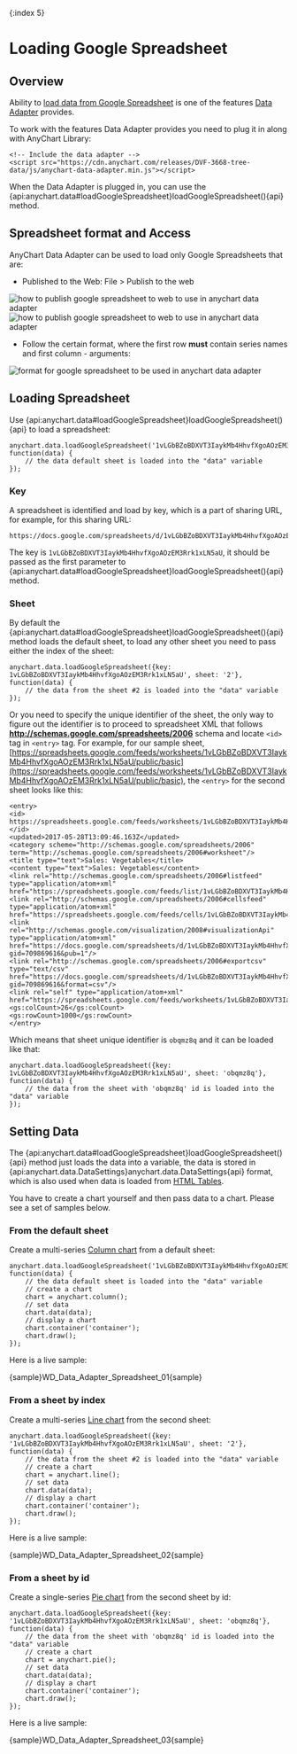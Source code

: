{:index 5}
# Loading Google Spreadsheet

## Overview

Ability to [load data from Google Spreadsheet](#loading_spreadsheet) is one of the features [Data Adapter](Overview) provides.

To work with the features Data Adapter provides you need to plug it in along with AnyChart Library:

```
<!-- Include the data adapter -->
<script src="https://cdn.anychart.com/releases/DVF-3668-tree-data/js/anychart-data-adapter.min.js"></script>
```

When the Data Adapter is plugged in, you can use the {api:anychart.data#loadGoogleSpreadsheet}loadGoogleSpreadsheet(){api} method.

## Spreadsheet format and Access

AnyChart Data Adapter can be used to load only Google Spreadsheets that are:

- Published to the Web: File > Publish to the web
<img alt="how to publish google spreadsheet to web to use in anychart data adapter" src="https://static.anychart.com/images/docs/data-adapter-google-spreadsheet-publish-1.png"/>
<img alt="how to publish google spreadsheet to web to use in anychart data adapter" src="https://static.anychart.com/images/docs/data-adapter-google-spreadsheet-publish-2.png"/>


- Follow the certain format, where the first row **must** contain series names and first column - arguments:
<img alt="format for google spreadsheet to be used in anychart data adapter" src="https://static.anychart.com/images/docs/data-adapter-google-spreadsheet-format.png"/>

## Loading Spreadsheet

Use {api:anychart.data#loadGoogleSpreadsheet}loadGoogleSpreadsheet(){api} to load a spreadsheet:

```
anychart.data.loadGoogleSpreadsheet('1vLGbBZoBDXVT3IaykMb4HhvfXgoAOzEM3Rrk1xLN5aU', function(data) {
	// the data default sheet is loaded into the "data" variable
});
```

### Key

A spreadsheet is identified and load by key, which is a part of sharing URL, for example, for this sharing URL:

```
https://docs.google.com/spreadsheets/d/1vLGbBZoBDXVT3IaykMb4HhvfXgoAOzEM3Rrk1xLN5aU/pubhtml
```

The key is `1vLGbBZoBDXVT3IaykMb4HhvfXgoAOzEM3Rrk1xLN5aU`, it should be passed as the first parameter to {api:anychart.data#loadGoogleSpreadsheet}loadGoogleSpreadsheet(){api} method.

### Sheet

By default the {api:anychart.data#loadGoogleSpreadsheet}loadGoogleSpreadsheet(){api} method loads the default sheet, to load any other sheet you need to pass either the index of the sheet:

```
anychart.data.loadGoogleSpreadsheet({key: 1vLGbBZoBDXVT3IaykMb4HhvfXgoAOzEM3Rrk1xLN5aU', sheet: '2'}, function(data) {
	// the data from the sheet #2 is loaded into the "data" variable
});
```

Or you need to specify the unique identifier of the sheet, the only way to figure out the identifier is to proceed to spreadsheet XML that follows **http://schemas.google.com/spreadsheets/2006** schema and locate `<id>` tag in `<entry>` tag. For example, for our sample sheet, [https://spreadsheets.google.com/feeds/worksheets/1vLGbBZoBDXVT3IaykMb4HhvfXgoAOzEM3Rrk1xLN5aU/public/basic](https://spreadsheets.google.com/feeds/worksheets/1vLGbBZoBDXVT3IaykMb4HhvfXgoAOzEM3Rrk1xLN5aU/public/basic), the `<entry>` for the second sheet looks like this:

```
<entry>
<id>
https://spreadsheets.google.com/feeds/worksheets/1vLGbBZoBDXVT3IaykMb4HhvfXgoAOzEM3Rrk1xLN5aU/public/basic/obqmz8q
</id>
<updated>2017-05-28T13:09:46.163Z</updated>
<category scheme="http://schemas.google.com/spreadsheets/2006" term="http://schemas.google.com/spreadsheets/2006#worksheet"/>
<title type="text">Sales: Vegetables</title>
<content type="text">Sales: Vegetables</content>
<link rel="http://schemas.google.com/spreadsheets/2006#listfeed" type="application/atom+xml" href="https://spreadsheets.google.com/feeds/list/1vLGbBZoBDXVT3IaykMb4HhvfXgoAOzEM3Rrk1xLN5aU/obqmz8q/public/basic"/>
<link rel="http://schemas.google.com/spreadsheets/2006#cellsfeed" type="application/atom+xml" href="https://spreadsheets.google.com/feeds/cells/1vLGbBZoBDXVT3IaykMb4HhvfXgoAOzEM3Rrk1xLN5aU/obqmz8q/public/basic"/>
<link rel="http://schemas.google.com/visualization/2008#visualizationApi" type="application/atom+xml" href="https://docs.google.com/spreadsheets/d/1vLGbBZoBDXVT3IaykMb4HhvfXgoAOzEM3Rrk1xLN5aU/gviz/tq?gid=709869616&pub=1"/>
<link rel="http://schemas.google.com/spreadsheets/2006#exportcsv" type="text/csv" href="https://docs.google.com/spreadsheets/d/1vLGbBZoBDXVT3IaykMb4HhvfXgoAOzEM3Rrk1xLN5aU/export?gid=709869616&format=csv"/>
<link rel="self" type="application/atom+xml" href="https://spreadsheets.google.com/feeds/worksheets/1vLGbBZoBDXVT3IaykMb4HhvfXgoAOzEM3Rrk1xLN5aU/public/basic/obqmz8q"/>
<gs:colCount>26</gs:colCount>
<gs:rowCount>1000</gs:rowCount>
</entry>
```

Which means that sheet unique identifier is `obqmz8q` and it can be loaded like that:

```
anychart.data.loadGoogleSpreadsheet({key: 1vLGbBZoBDXVT3IaykMb4HhvfXgoAOzEM3Rrk1xLN5aU', sheet: 'obqmz8q'}, function(data) {
	// the data from the sheet with 'obqmz8q' id is loaded into the "data" variable
});
```

## Setting Data

The {api:anychart.data#loadGoogleSpreadsheet}loadGoogleSpreadsheet(){api} method just loads the data into a variable, the data is stored in {api:anychart.data.DataSettings}anychart.data.DataSettings{api} format, which is also used when data is loaded from [HTML Tables](Parsing_HTML_Table).

You have to create a chart yourself and then pass data to a chart. Please see a set of samples below.

### From the default sheet

Create a multi-series [Column chart](../../Basic_Charts/Column_Chart) from a default sheet:

```
anychart.data.loadGoogleSpreadsheet('1vLGbBZoBDXVT3IaykMb4HhvfXgoAOzEM3Rrk1xLN5aU', function(data) {
	// the data default sheet is loaded into the "data" variable
	// create a chart
	chart = anychart.column();
	// set data
	chart.data(data);
	// display a chart
	chart.container('container');
	chart.draw();	
});
```

Here is a live sample:

{sample}WD\_Data\_Adapter\_Spreadsheet\_01{sample}

### From a sheet by index

Create a multi-series [Line chart](../../Basic_Charts/Line_Chart) from the second sheet:

```
anychart.data.loadGoogleSpreadsheet({key: '1vLGbBZoBDXVT3IaykMb4HhvfXgoAOzEM3Rrk1xLN5aU', sheet: '2'}, function(data) {
	// the data from the sheet #2 is loaded into the "data" variable
	// create a chart
	chart = anychart.line();
	// set data
	chart.data(data);
	// display a chart
	chart.container('container');
	chart.draw();
});
```

Here is a live sample:

{sample}WD\_Data\_Adapter\_Spreadsheet\_02{sample}

### From a sheet by id

Create a single-series [Pie chart](../../Basic_Charts/Pie_Chart) from the second sheet by id:

```
anychart.data.loadGoogleSpreadsheet({key: '1vLGbBZoBDXVT3IaykMb4HhvfXgoAOzEM3Rrk1xLN5aU', sheet: 'obqmz8q'}, function(data) {
	// the data from the sheet with 'obqmz8q' id is loaded into the "data" variable
	// create a chart
	chart = anychart.pie();
	// set data
	chart.data(data);
	// display a chart
	chart.container('container');
	chart.draw();
});
```

Here is a live sample:

{sample}WD\_Data\_Adapter\_Spreadsheet\_03{sample}

